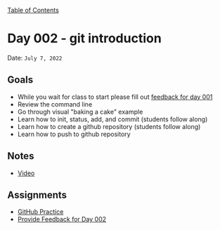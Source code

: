 [Table of Contents](../../README.md)

# Day 002 - git introduction

Date: `July 7, 2022`

## Goals
* While you wait for class to start please fill out [feedback for day 001](https://docs.google.com/forms/d/e/1FAIpQLSdHs-Icpqyv4z9CHIp-5Cx9ZORM9JvsxxHao8calx3-fz10iw/viewform?usp=sf_link)
* Review the command line
* Go through visual "baking a cake" example
* Learn how to init, status, add, and commit (students follow along)
* Learn how to create a github repository (students follow along)
* Learn how to push to github repository

## Notes

<!-- - [Code](./code) -->
- [Video](https://www.youtube.com/watch?v=6MNN7RTJgWA&list=PLEe5sIaD0o5eM6aZqs3xJvMHInVq_jfqj)

## Assignments

- [GitHub Practice](../../assignments/github-practice)
- [Provide Feedback for Day 002](https://docs.google.com/forms/d/e/1FAIpQLScugCfY_PZ5JJGPyv_y-cjqCYkjxCsNlYnNV1RGEykxzhDVZg/viewform)

<!-- ## Resources -->

<!-- - [git introduction](../../units/git-introduction) -->
